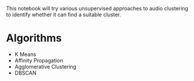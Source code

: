 This notebook will try various unsupervised approaches to audio clustering to identify whether it can find a suitable cluster.

# Algorithms

- K Means
- Affinity Propagation
- Agglomerative Clustering
- DBSCAN
